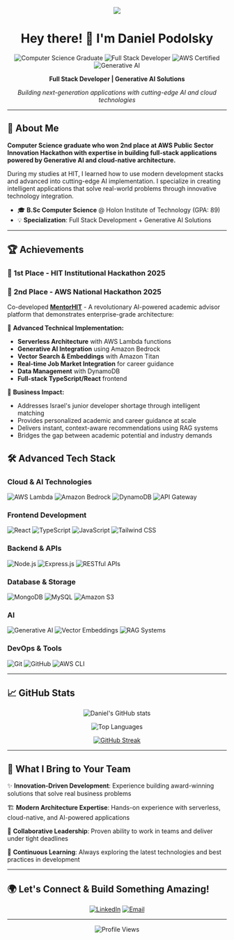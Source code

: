 <p align="center"><img src="https://i.seadn.io/gae/_YIoKz_EmInCKgtGbJzUSpn8Liz7Mr4UIZN7aCJoCknVKkRDyWJIXe4koNnIMg84DEu4Y-32cNF5OWVnA1RuAZUotmyen_FZAe_O9Q?auto=format&dpr=1&w=3840"/></p>

<div align="center">
<h1>Hey there! 👋 I'm Daniel Podolsky</h1>

![Computer Science Graduate](https://img.shields.io/badge/Computer%20Science-Graduate-blue?style=for-the-badge)
![Full Stack Developer](https://img.shields.io/badge/Full%20Stack-Developer-orange?style=for-the-badge)
![AWS Certified](https://img.shields.io/badge/AWS-Cloud%20Native-232F3E?style=for-the-badge&logo=amazon-aws)
![Generative AI](https://img.shields.io/badge/Generative-AI-FF6B6B?style=for-the-badge&logo=openai)

**Full Stack Developer | Generative AI Solutions**

*Building next-generation applications with cutting-edge AI and cloud technologies*
</div>

---

## 🧠 About Me

**Computer Science graduate who won 2nd place at AWS Public Sector Innovation Hackathon with expertise in building full-stack applications powered by Generative AI and cloud-native architecture.**

During my studies at HIT, I learned how to use modern development stacks and advanced into cutting-edge AI implementation. I specialize in creating intelligent applications that solve real-world problems through innovative technology integration.

- 🎓 **B.Sc Computer Science** @ Holon Institute of Technology (GPA: 89)
- 💡 **Specialization**: Full Stack Development + Generative AI Solutions
---

## 🏆 Achievements

### 🥇 **1st Place - HIT Institutional Hackathon 2025**
### 🥈 **2nd Place - AWS National Hackathon 2025**

Co-developed **[MentorHIT](https://github.com/MentorHIT)** - A revolutionary AI-powered academic advisor platform that demonstrates enterprise-grade architecture:

🚀 **Advanced Technical Implementation:**
- **Serverless Architecture** with AWS Lambda functions
- **Generative AI Integration** using Amazon Bedrock
- **Vector Search & Embeddings** with Amazon Titan
- **Real-time Job Market Integration** for career guidance
- **Data Management** with DynamoDB
- **Full-stack TypeScript/React** frontend

🎯 **Business Impact:**
- Addresses Israel's junior developer shortage through intelligent matching
- Provides personalized academic and career guidance at scale
- Delivers instant, context-aware recommendations using RAG systems
- Bridges the gap between academic potential and industry demands

## 🛠️ Advanced Tech Stack

### **Cloud & AI Technologies**
![AWS Lambda](https://img.shields.io/badge/AWS_Lambda-FF9900?style=flat-square&logo=aws-lambda&logoColor=white)
![Amazon Bedrock](https://img.shields.io/badge/Amazon_Bedrock-232F3E?style=flat-square&logo=amazon-aws&logoColor=white)
![DynamoDB](https://img.shields.io/badge/DynamoDB-4053D6?style=flat-square&logo=amazon-dynamodb&logoColor=white)
![API Gateway](https://img.shields.io/badge/API_Gateway-FF4F8B?style=flat-square&logo=amazon-aws&logoColor=white)

### **Frontend Development**
![React](https://img.shields.io/badge/React-61DAFB?style=flat-square&logo=react&logoColor=black)
![TypeScript](https://img.shields.io/badge/TypeScript-3178C6?style=flat-square&logo=typescript&logoColor=white)
![JavaScript](https://img.shields.io/badge/JavaScript-F7DF1E?style=flat-square&logo=javascript&logoColor=black)
![Tailwind CSS](https://img.shields.io/badge/Tailwind_CSS-38B2AC?style=flat-square&logo=tailwind-css&logoColor=white)

### **Backend & APIs**
![Node.js](https://img.shields.io/badge/Node.js-339933?style=flat-square&logo=node.js&logoColor=white)
![Express.js](https://img.shields.io/badge/Express.js-000000?style=flat-square&logo=express&logoColor=white)
![RESTful APIs](https://img.shields.io/badge/RESTful-APIs-009688?style=flat-square&logo=fastapi&logoColor=white)

### **Database & Storage**
![MongoDB](https://img.shields.io/badge/MongoDB-47A248?style=flat-square&logo=mongodb&logoColor=white)
![MySQL](https://img.shields.io/badge/MySQL-4479A1?style=flat-square&logo=mysql&logoColor=white)
![Amazon S3](https://img.shields.io/badge/Amazon_S3-569A31?style=flat-square&logo=amazon-s3&logoColor=white)

### **AI**
![Generative AI](https://img.shields.io/badge/Generative_AI-FF6B6B?style=flat-square&logo=openai&logoColor=white)
![Vector Embeddings](https://img.shields.io/badge/Vector_Embeddings-4285F4?style=flat-square&logo=tensorflow&logoColor=white)
![RAG Systems](https://img.shields.io/badge/RAG_Systems-FF6B35?style=flat-square&logo=elasticsearch&logoColor=white)

### **DevOps & Tools**
![Git](https://img.shields.io/badge/Git-F05032?style=flat-square&logo=git&logoColor=white)
![GitHub](https://img.shields.io/badge/GitHub-181717?style=flat-square&logo=github&logoColor=white)
![AWS CLI](https://img.shields.io/badge/AWS_CLI-232F3E?style=flat-square&logo=amazon-aws&logoColor=white)

---

## 📈 GitHub Stats

<div align="center">

![Daniel's GitHub stats](https://github-readme-stats.vercel.app/api?username=DanielPodolsky&show_icons=true&theme=tokyonight&count_private=true)

![Top Languages](https://github-readme-stats.vercel.app/api/top-langs/?username=DanielPodolsky&layout=compact&theme=tokyonight&hide=jupyter%20notebook)

[![GitHub Streak](https://github-readme-streak-stats.herokuapp.com/?user=DanielPodolsky&theme=tokyonight)](https://git.io/streak-stats)

</div>

---

## 🚀 What I Bring to Your Team

✨ **Innovation-Driven Development**: Experience building award-winning solutions that solve real business problems

🏗️ **Modern Architecture Expertise**: Hands-on experience with serverless, cloud-native, and AI-powered applications

🤝 **Collaborative Leadership**: Proven ability to work in teams and deliver under tight deadlines

🎯 **Continuous Learning**: Always exploring the latest technologies and best practices in development

---

## 🌍 Let's Connect & Build Something Amazing!

<div align="center">

[![LinkedIn](https://img.shields.io/badge/LinkedIn-0077B5?style=for-the-badge&logo=linkedin&logoColor=white)](https://linkedin.com/in/daniel-podolsky-341901242)
[![Email](https://img.shields.io/badge/Email-D14836?style=for-the-badge&logo=gmail&logoColor=white)](mailto:lambodol76@gmail.com)

</div>

---

<div align="center">

![Profile Views](https://komarev.com/ghpvc/?username=DanielPodolsky&color=blueviolet&style=flat-square)

</div>
